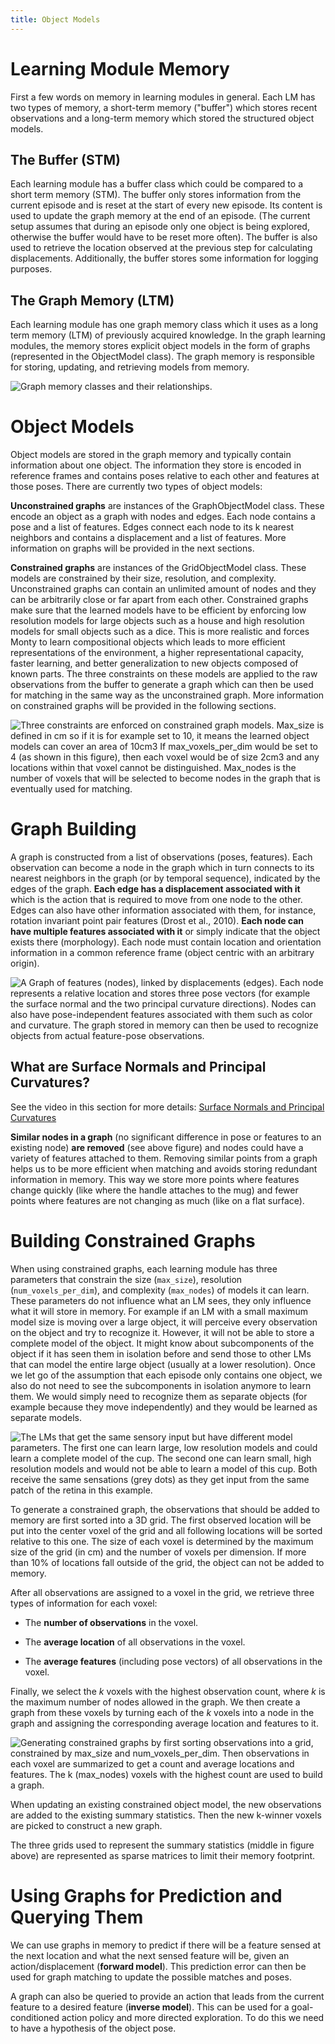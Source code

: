 ```yaml
---
title: Object Models
---
```


# Learning Module Memory
First a few words on memory in learning modules in general. Each LM has two types of memory, a short-term memory ("buffer") which stores recent observations and a long-term memory which stored the structured object models. 

## The Buffer (STM)

Each learning module has a buffer class which could be compared to a short term memory (STM). The buffer only stores information from the current episode and is reset at the start of every new episode. Its content is used to update the graph memory at the end of an episode. (The current setup assumes that during an episode only one object is being explored, otherwise the buffer would have to be reset more often). The buffer is also used to retrieve the location observed at the previous step for calculating displacements. Additionally, the buffer stores some information for logging purposes.

## The Graph Memory (LTM)

Each learning module has one graph memory class which it uses as a long term memory (LTM) of previously acquired knowledge. In the graph learning modules, the memory stores explicit object models in the form of graphs (represented in the ObjectModel class). The graph memory is responsible for storing, updating, and retrieving models from memory.

![Graph memory classes and their relationships.](../../figures/how-monty-works/gm_classes.png)


# Object Models

Object models are stored in the graph memory and typically contain information about one object. The information they store is encoded in reference frames and contains poses relative to each other and features at those poses. There are currently two types of object models:

**Unconstrained graphs** are instances of the GraphObjectModel class. These encode an object as a graph with nodes and edges. Each node contains a pose and a list of features. Edges connect each node to its k nearest neighbors and contains a displacement and a list of features. More information on graphs will be provided in the next sections.

**Constrained graphs** are instances of the GridObjectModel class. These models are constrained by their size, resolution, and complexity. Unconstrained graphs can contain an unlimited amount of nodes and they can be arbitrarily close or far apart from each other. Constrained graphs make sure that the learned models have to be efficient by enforcing low resolution models for large objects such as a house and high resolution models for small objects such as a dice. This is more realistic and forces Monty to learn compositional objects which leads to more efficient representations of the environment, a higher representational capacity, faster learning, and better generalization to new objects composed of known parts. The three constraints on these models are applied to the raw observations from the buffer to generate a graph which can then be used for matching in the same way as the unconstrained graph. More information on constrained graphs will be provided in the following sections.

![Three constraints are enforced on constrained graph models. Max_size is defined in cm so if it is for example set to 10, it means the learned object models can cover an area of **10**cm<sup>3</sup> If max_voxels_per_dim would be set to 4 (as shown in this figure), then each voxel would be of size **2**cm<sup>3</sup> and any locations within that voxel cannot be distinguished. Max_nodes is the number of voxels that will be selected to become nodes in the graph that is eventually used for matching.](../../figures/how-monty-works/graph_constrains.png)


# Graph Building

A graph is constructed from a list of observations (poses, features). Each observation can become a node in the graph which in turn connects to its nearest neighbors in the graph (or by temporal sequence), indicated by the edges of the graph. **Each edge has a displacement associated with it** which is the action that is required to move from one node to the other. Edges can also have other information associated with them, for instance, rotation invariant point pair features (Drost et al., 2010). **Each node can have multiple features associated with it** or simply indicate that the object exists there (morphology). Each node must contain location and orientation information in a common reference frame (object centric with an arbitrary origin).

![A Graph of features (nodes), linked by displacements (edges). Each node represents a relative location and stores three pose vectors (for example the surface normal and the two principal curvature directions). Nodes can also have pose-independent features associated with them such as color and curvature. The graph stored in memory can then be used to recognize objects from actual feature-pose observations.](../../figures/how-monty-works/full_graph.png#width=300px)

## What are Surface Normals and Principal Curvatures?

See the video in this section for more details: [Surface Normals and Principal Curvatures](../observations-transforms-sensor-modules.md#surface-normals-and-principal-curvatures)


**Similar nodes in a graph** (no significant difference in pose or features to an existing node) **are removed** (see above figure) and nodes could have a variety of features attached to them. Removing similar points from a graph helps us to be more efficient when matching and avoids storing redundant information in memory. This way we store more points where features change quickly (like where the handle attaches to the mug) and fewer points where features are not changing as much (like on a flat surface).

# Building Constrained Graphs

When using constrained graphs, each learning module has three parameters that constrain the size (`max_size`), resolution (`num_voxels_per_dim`), and complexity (`max_nodes`) of models it can learn. These parameters do not influence what an LM sees, they only influence what it will store in memory. For example if an LM with a small maximum model size is moving over a large object, it will perceive every observation on the object and try to recognize it. However, it will not be able to store a complete model of the object. It might know about subcomponents of the object if it has seen them in isolation before and send those to other LMs that can model the entire large object (usually at a lower resolution). Once we let go of the assumption that each episode only contains one object, we also do not need to see the subcomponents in isolation anymore to learn them. We would simply need to recognize them as separate objects (for example because they move independently) and they would be learned as separate models.

![The LMs that get the same sensory input but have different model parameters. The first one can learn large, low resolution models and could learn a complete model of the cup. The second one can learn small, high resolution models and would not be able to learn a model of this cup. Both receive the same sensations (grey dots) as they get input from the same patch of the retina in this example.](../../figures/how-monty-works/grid_with_same_size.png)


To generate a constrained graph, the observations that should be added to memory are first sorted into a 3D grid. The first observed location will be put into the center voxel of the grid and all following locations will be sorted relative to this one. The size of each voxel is determined by the maximum size of the grid (in cm) and the number of voxels per dimension. If more than 10% of locations fall outside of the grid, the object can not be added to memory.

After all observations are assigned to a voxel in the grid, we retrieve three types of information for each voxel:

- The **number of observations** in the voxel.

- The **average location** of all observations in the voxel.

- The **average features** (including pose vectors) of all observations in the voxel.

Finally, we select the _k_ voxels with the highest observation count, where _k_ is the maximum number of nodes allowed in the graph. We then create a graph from these voxels by turning each of the _k_ voxels into a node in the graph and assigning the corresponding average location and features to it.

![Generating constrained graphs by first sorting observations into a grid, constrained by max_size and num_voxels_per_dim. Then observations in each voxel are summarized to get a count and average locations and features. The k (max_nodes) voxels with the highest count are used to build a graph.](../../figures/how-monty-works/grid_types_blue_mug.png)


When updating an existing constrained object model, the new observations are added to the existing summary statistics. Then the new k-winner voxels are picked to construct a new graph.

The three grids used to represent the summary statistics (middle in figure above) are represented as sparse matrices to limit their memory footprint.

# Using Graphs for Prediction and Querying Them

We can use graphs in memory to predict if there will be a feature sensed at the next location and what the next sensed feature will be, given an action/displacement (**forward model**). This prediction error can then be used for graph matching to update the possible matches and poses.

A graph can also be queried to provide an action that leads from the current feature to a desired feature (**inverse model**). This can be used for a goal-conditioned action policy and more directed exploration. To do this we need to have a hypothesis of the object pose.
